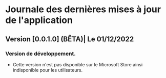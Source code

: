 # Journale des dernières mises à jour de l'application

## Version [0.0.1.0] (BÊTA)| Le 01/12/2022
### Version de développement.

- Cette version n'est pas disponible sur le Microsoft Store ainsi indisponible pour les utilisateurs.
